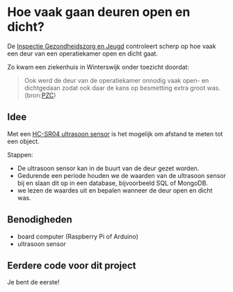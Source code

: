 # Hoe vaak gaan deuren open en dicht?

De [Inspectie Gezondheidszorg en Jeugd](https://www.igj.nl/) controleert scherp op hoe vaak een deur van een operatiekamer open en dicht gaat.

Zo kwam een ziekenhuis in Winterswijk onder toezicht doordat:

> Ook werd de deur van de operatiekamer onnodig vaak open- en dichtgedaan zodat ook daar de kans op besmetting extra groot was.
(bron:[PZC](https://www.pzc.nl/gezond/ernstige-tekortkomingen-ziekenhuis-winterswijk-onder-toezicht~a1d60865/))

## Idee
Met een [HC-SR04 ultrasoon sensor](https://www.leaphy.nl/webshop.html#!/Ultrasoon-sensor/p/313360091/category=84723249) 
is het mogelijk om afstand te meten tot een object. 

Stappen:
* De ultrasoon sensor kan in de buurt van de deur gezet worden.
* Gedurende een periode houden we de waarden van de ultrasoon sensor bij en slaan dit op in een database, bijvoorbeeld SQL of MongoDB.
* we lezen de waardes uit en bepalen wanneer de deur open en dicht was.

## Benodigheden
* board computer (Raspberry Pi of Arduino)
* ultrasoon sensor

## Eerdere code voor dit project
Je bent de eerste!
